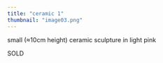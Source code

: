 ```yaml
---
title: "ceramic 1"
thumbnail: "image03.png"
---
```

small (≈10cm height) ceramic sculpture in light pink


SOLD